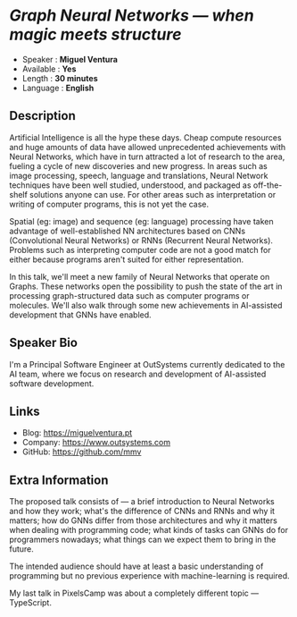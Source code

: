 _Graph Neural Networks &mdash; when magic meets structure_
=========================

* Speaker   : **Miguel Ventura**
* Available : **Yes**
* Length    : **30 minutes**
* Language  : **English**

Description
-----------

Artificial Intelligence is all the hype these days. Cheap compute resources and
huge amounts of data have allowed unprecedented achievements with Neural
Networks, which have in turn attracted a lot of research to the area, fueling a
cycle of new discoveries and new progress. In areas such as image processing,
speech, language and translations, Neural Network techniques have been well
studied, understood, and packaged as off-the-shelf solutions anyone can use. For
other areas such as interpretation or writing of computer programs, this is not
yet the case.

Spatial (eg: image) and sequence (eg: language) processing have taken advantage
of well-established NN architectures based on CNNs (Convolutional Neural
Networks) or RNNs (Recurrent Neural Networks). Problems such as interpreting
computer code are not a good match for either because programs aren't suited for
either representation.

In this talk, we'll meet a new family of Neural Networks that operate on Graphs.
These networks open the possibility to push the state of the art in processing
graph-structured data such as computer programs or molecules. We'll also walk
through some new achievements in AI-assisted development that GNNs have enabled.

Speaker Bio
-----------

I'm a Principal Software Engineer at OutSystems currently dedicated to the AI
team, where we focus on research and development of AI-assisted software development.

Links
-----

* Blog: https://miguelventura.pt
* Company: https://www.outsystems.com
* GitHub: https://github.com/mmv

Extra Information
-----------------

The proposed talk consists of &mdash; a brief introduction to Neural Networks
and how they work; what's the difference of CNNs and RNNs and why it matters;
how do GNNs differ from those architectures and why it matters when dealing with
programming code; what kinds of tasks can GNNs do for programmers nowadays; what
things can we expect them to bring in the future.

The intended audience should have at least a basic understanding of programming
but no previous experience with machine-learning is required.

My last talk in PixelsCamp was about a completely different topic &mdash; TypeScript.